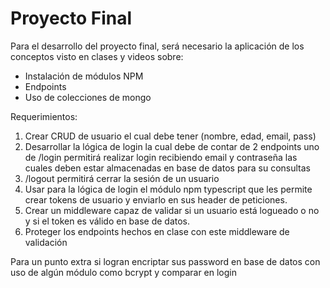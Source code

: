 # Proyecto Final

Para el desarrollo del proyecto final, será necesario la aplicación de los conceptos visto en
clases y videos sobre:

- Instalación de módulos NPM
- Endpoints
- Uso de colecciones de mongo

Requerimientos:
1. Crear CRUD de usuario el cual debe tener (nombre, edad, email, pass)
2. Desarrollar la lógica de login la cual debe de contar de 2 endpoints uno de /login
permitirá realizar login recibiendo email y contraseña las cuales deben estar
almacenadas en base de datos para su consultas
3. /logout permitirá cerrar la sesión de un usuario
4. Usar para la lógica de login el módulo npm typescript que les permite crear tokens
de usuario y enviarlo en sus header de peticiones.
5. Crear un middleware capaz de validar si un usuario está logueado o no y si el token
es válido en base de datos.
6. Proteger los endpoints hechos en clase con este middleware de validación

Para un punto extra si logran encriptar sus password en base de datos con uso de algún
módulo como bcrypt y comparar en login